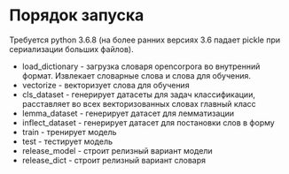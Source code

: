 # Порядок запуска
Требуется python 3.6.8 (на более ранних версиях 3.6 падает pickle при сериализации больших файлов).
- load_dictionary - загрузка словаря opencorpora во внутренний формат. Извлекает словарные слова и слова для обучения.
- vectorize - векторизует слова для обучения
- cls_dataset - генерирует датасеты для задач классификации, расставляет во всех векторизованных словах главный класс
- lemma_dataset - генерирует датасет для лемматизации
- inflect_dataset - генерирует датасет для постановки слов в форму
- train - тренирует модель
- test - тестирует модель
- release_model - строит релизный вариант модели
- release_dict - строит релизный вариант словаря